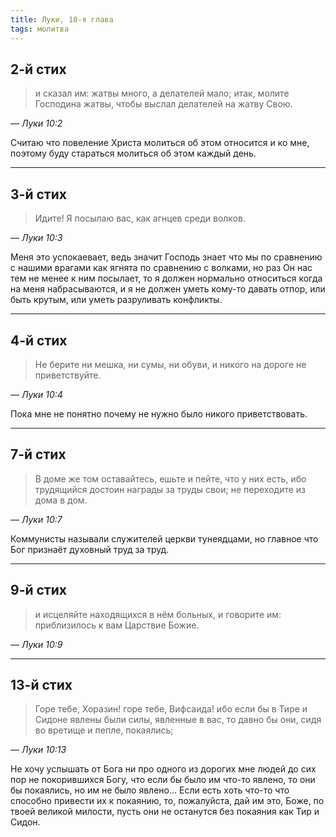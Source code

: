 ```yaml
---
title: Луки, 10-я глава
tags: молитва
---
```


## 2-й стих

> и сказал им: жатвы много, а делателей мало; итак, молите Господина жатвы, чтобы выслал делателей на жатву Свою.

— <cite>Луки&nbsp;10:2</cite>

Считаю что повеление Христа молиться об этом относится и ко мне, поэтому буду стараться молиться об этом каждый день.

***

## 3-й стих

> Идите! Я посылаю вас, как агнцев среди волков.

— <cite>Луки&nbsp;10:3</cite>

Меня это успокаевает, ведь значит Господь знает что мы по сравнению с нашими врагами как ягнята по сравнению с волками, но раз Он
нас тем не менее к ним посылает, то я должен нормально относиться когда на меня набрасываются, и я не должен уметь кому-то давать отпор,
или быть крутым, или уметь разруливать конфликты.

***

## 4-й стих

> Не берите ни мешка, ни сумы, ни обуви, и никого на дороге не приветствуйте.

— <cite>Луки&nbsp;10:4</cite>

Пока мне не понятно почему не нужно было никого приветствовать.

***

## 7-й стих

> В доме же том оставайтесь, ешьте и пейте, что у них есть, ибо трудящийся достоин награды за труды свои;
> не переходите из дома в дом.

— <cite>Луки&nbsp;10:7</cite>

Коммунисты называли служителей церкви тунеядцами, но главное что Бог признаёт духовный труд за труд.

***

## 9-й стих

> и исцеляйте находящихся в нём больных, и говорите им: приблизилось к вам Царствие Божие.

— <cite>Луки&nbsp;10:9</cite>

***

## 13-й стих

> Горе тебе, Хоразин! горе тебе, Вифсаида! ибо если бы в Тире и Сидоне явлены были силы, явленные в вас,
> то давно бы они, сидя во вретище и пепле, покаялись;

— <cite>Луки&nbsp;10:13</cite>

Не хочу услышать от Бога ни про одного из дорогих мне людей до сих пор не покорившихся Богу, что если бы было им что-то явлено,
то они бы покаялись, но им не было явлено... Если есть хоть что-то что способно привести их к покаянию, то, пожалуйста, дай им это,
Боже, по твоей великой милости, пусть они не останутся без покаяния как Тир и Сидон.
